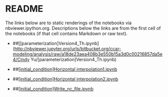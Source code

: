 # README #

The links below are to static renderings of the notebooks via nbviewer.ipython.org. Descriptions below the links are from the first cell of the notebooks (if that cell contains Markdown or raw text).


* ##[[parameterization]Version4_Th.ipynb](http://nbviewer.jupyter.org/urls/bitbucket.org/ccar-modeling/analysis/raw/a18de23aea408b3e550b15a3d0c00216857da5e4/Cindy Yu/[parameterization]Version4_Th.ipynb)


* ##[[initial_condition]Horizontal interpolation1.ipynb](http://nbviewer.jupyter.org/urls/bitbucket.org/ccar-modeling/analysis/raw/562590f8b81ffedc4ecddeaef4455079afcc8f63/Cindy%20Yu/%5Binitial_condition%5DHorizontal%20interpolation1.ipynb)

* ##[[initial_condition]Horizontal interpolation2.ipynb](http://nbviewer.jupyter.org/urls/bitbucket.org/ccar-modeling/analysis/raw/7e6e9d660d9e238f33e101bfd52b7a10382bebc2/Cindy%20Yu/%5Binitial_condition%5DHorizontal%20interpolation2.ipynb)
* ##[[initial_condition]Write_nc_file.ipynb](http://nbviewer.jupyter.org/urls/bitbucket.org/ccar-modeling/analysis/raw/7e6e9d660d9e238f33e101bfd52b7a10382bebc2/Cindy%20Yu/%5Binitial_condition%5DWrite_nc_file.ipynb)


